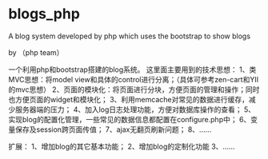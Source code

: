 blogs_php
=========
A blog system developed by php which uses the bootstrap to show blogs

 by （php team）
 
 
 一个利用php和bootstrap搭建的blog系统。
 这里面主要用到的技术思想：
 1、类MVC思想：将model view和具体的control进行分离；（具体可参考zen-cart和YII的mvc思想）
 2、页面的模块化：将页面进行分块，方便页面的管理和操作；同时也方便页面的widget和模块化；
 3、利用memcache对常见的数据进行缓存，减少服务器端的压力；
 4、加入log日志处理功能，方便对数据库操作的查看；
 5、实现blog的配置化管理，一些常见的数据信息都配置在configure.php中；
 6、变量保存及session跨页面传值；
 7、ajax无翻页刷新问题；
 8、......



扩展：
  1、增加blog的其它基本功能；
  2、增加blog的定制化功能
  3、......
